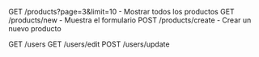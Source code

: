 GET /products?page=3&limit=10 - Mostrar todos los productos
GET /products/new - Muestra el formulario
POST /products/create - Crear un nuevo producto

GET /users
GET /users/edit
POST /users/update